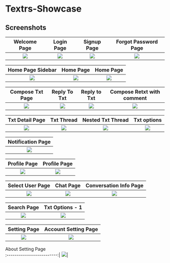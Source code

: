 # Textrs-Showcase


## Screenshots

Welcome Page               |  Login Page               | Signup Page               |  Forgot Password Page
:-------------------------:|:-------------------------:|:-------------------------:|:-------------------------:
![](https://github.com/trile127/Textrs-Showcase/blob/main/screenshots/Auth/screenshot_1.png?raw=true)|![](https://github.com/trile127/Textrs-Showcase/blob/main/screenshots/Auth/screenshot_2.png?raw=true)|![](https://github.com/trile127/Textrs-Showcase/blob/main/screenshots/Auth/screenshot_3.png?raw=true)|![](https://github.com/trile127/Textrs-Showcase/blob/main/screenshots/Auth/screenshot_4.png?raw=true)|

Home Page Sidebar         |  Home Page       |   Home Page               
:-------------------------:|:-------------------------:|:-------------------------:|
![](https://github.com/trile127/Textrs-Showcase/blob/main/screenshots/Home/screenshot_5.png?raw=true)|![](https://github.com/trile127/Textrs-Showcase/blob/main/screenshots/Home/screenshot_2.png?raw=true)|![](https://github.com/trile127/Textrs-Showcase/blob/main/screenshots/Home/screenshot_3.png?raw=true)|

Compose Txt Page                  | Reply To Txt       |   Reply to Txt      |     Compose Retxt with comment
:-------------------------:|:-------------------------:|:-------------------------:|:-------------------------:
![](https://github.com/trile127/Textrs-Showcase/blob/main/screenshots/CreateTxt/screenshot_1.png?raw=true)|![](https://github.com/trile127/Textrs-Showcase/blob/main/screenshots/CreateTxt/screenshot_2.png?raw=true)|![](https://github.com/trile127/Textrs-Showcase/blob/main/screenshots/CreateTxt/screenshot_4.png?raw=true)|![](https://github.com/trile127/Textrs-Showcase/blob/main/screenshots/CreateTxt/screenshot_3.png?raw=true)|

Txt Detail Page         |  Txt Thread              |   Nested Txt Thread     | Txt options
:-------------------------:|:-------------------------:|:-------------------------:|:-------------------------:
![](https://github.com/trile127/Textrs-Showcase/blob/main/screenshots/TxtDetail/screenshot_3.png?raw=true)|![](https://github.com/trile127/Textrs-Showcase/blob/main/screenshots/TxtDetail/screenshot_4.png?raw=true)|![](https://github.com/trile127/Textrs-Showcase/blob/main/screenshots/TxtDetail/screenshot_1.png?raw=true)|![](https://github.com/trile127/Textrs-Showcase/blob/main/screenshots/TxtDetail/screenshot_2.png?raw=true)|

Notification Page         |
:-------------------------:|
![](https://github.com/trile127/Textrs-Showcase/blob/main/screenshots/Notification/screenshot_2.png?raw=true)|

Profile Page                |  Profile Page            |
:-------------------------:|:-------------------------:|
![](https://github.com/trile127/Textrs-Showcase/blob/main/screenshots/Profile/screenshot_1.png?raw=true)|![](https://github.com/trile127/Textrs-Showcase/blob/main/screenshots/Profile/screenshot_3.png?raw=true)|

Select User Page                |  Chat Page            |Conversation Info Page
:-------------------------:|:-------------------------:|:-------------------------:
![](https://github.com/trile127/Textrs-Showcase/blob/main/screenshots/Chat/screenshot_1.png?raw=true)|![](https://github.com/trile127/Textrs-Showcase/blob/main/screenshots/Chat/screenshot_2.png?raw=true)|![](https://github.com/trile127/Textrs-Showcase/blob/main/screenshots/Chat/screenshot_3.png?raw=true)|

Search Page                |  Txt Options - 1     
:-------------------------:|:-------------------------:|
![](https://github.com/trile127/Textrs-Showcase/blob/main/screenshots/Search/screenshot_1.png?raw=true)|![](https://github.com/trile127/Textrs-Showcase/blob/main/screenshots/TxtDetail/screenshot_1.png?raw=true)|


Setting Page                |  Account Setting Page    
:-------------------------:|:-------------------------:|
![](https://github.com/trile127/Textrs-Showcase/blob/main/screenshots/Settings/screenshot_1.png?raw=true)|![](https://github.com/trile127/Textrs-Showcase/blob/main/screenshots/Settings/screenshot_2.png?raw=true)|


  About Setting Page    
:-------------------------:|
![](https://github.com/trile127/Textrs-Showcase/blob/main/screenshots/Settings/screenshot_9.png?raw=true)|
